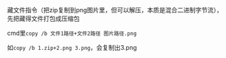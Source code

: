 藏文件指令（把zip复制到png图片里，但可以解压，本质是混合二进制字节流），先把藏得文件打包成压缩包

cmd里`copy /b 文件1路径+文件2路径 图片路径.png`

如`copy /b 1.zip+2.png 3.png`，会复制出3.png





